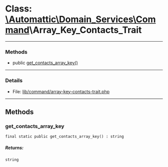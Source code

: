 # Class: [\Automattic](../namespaces/automattic.md)[\Domain_Services](../namespaces/automattic-domain-services.md)[\Command](../namespaces/automattic-domain-services-command.md)\Array_Key_Contacts_Trait


---

### Methods

* public [get_contacts_array_key()](#method_get_contacts_array_key)

---

### Details

* File: [lib/command/array-key-contacts-trait.php](../../lib/command/array-key-contacts-trait.php)

---

## Methods

<a id="method_get_contacts_array_key"></a>
### get_contacts_array_key

```
final static public get_contacts_array_key() : string
```

##### Returns:

```
string
```
